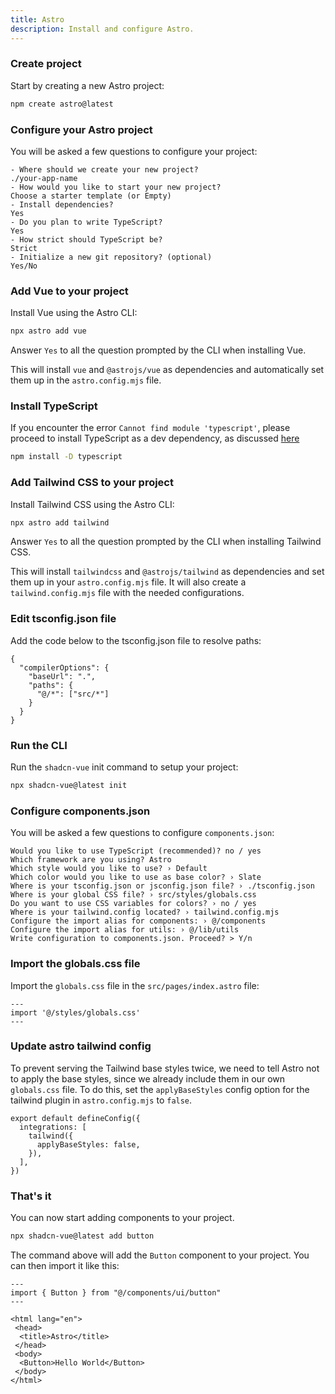 ```yaml
---
title: Astro
description: Install and configure Astro.
---
```


<Steps>

### Create project

Start by creating a new Astro project:

```bash
npm create astro@latest
```

### Configure your Astro project

You will be asked a few questions to configure your project:

```txt:line-numbers
- Where should we create your new project?
./your-app-name
- How would you like to start your new project?
Choose a starter template (or Empty)
- Install dependencies?
Yes
- Do you plan to write TypeScript?
Yes
- How strict should TypeScript be?
Strict
- Initialize a new git repository? (optional)
Yes/No
```

### Add Vue to your project

Install Vue using the Astro CLI:

```bash
npx astro add vue
```

<Callout class="mt-4">

Answer `Yes` to all the question prompted by the CLI when installing Vue.

</Callout>

This will install `vue` and `@astrojs/vue` as dependencies and automatically set them up in the `astro.config.mjs` file.

### Install TypeScript

If you encounter the error `Cannot find module 'typescript'`, please proceed to install TypeScript as a dev dependency, as discussed [here](https://github.com/radix-vue/shadcn-vue/pull/118)

```bash
npm install -D typescript
```

### Add Tailwind CSS to your project

Install Tailwind CSS using the Astro CLI:

```bash
npx astro add tailwind
```

<Callout class="mt-4">

Answer `Yes` to all the question prompted by the CLI when installing Tailwind CSS.

</Callout>

This will install `tailwindcss` and `@astrojs/tailwind` as dependencies and set them up in your `astro.config.mjs` file. It will also create a `tailwind.config.mjs` file with the needed configurations.

### Edit tsconfig.json file

Add the code below to the tsconfig.json file to resolve paths:

```json:line-numbers {2-7}
{
  "compilerOptions": {
    "baseUrl": ".",
    "paths": {
      "@/*": ["src/*"]
    }
  }
}
```

### Run the CLI

Run the `shadcn-vue` init command to setup your project:

```bash
npx shadcn-vue@latest init
```

### Configure components.json

You will be asked a few questions to configure `components.json`:

```txt:line-numbers
Would you like to use TypeScript (recommended)? no / yes
Which framework are you using? Astro
Which style would you like to use? › Default
Which color would you like to use as base color? › Slate
Where is your tsconfig.json or jsconfig.json file? › ./tsconfig.json
Where is your global CSS file? › src/styles/globals.css
Do you want to use CSS variables for colors? › no / yes
Where is your tailwind.config located? › tailwind.config.mjs
Configure the import alias for components: › @/components
Configure the import alias for utils: › @/lib/utils
Write configuration to components.json. Proceed? > Y/n
```

### Import the globals.css file

Import the `globals.css` file in the `src/pages/index.astro` file:

```ts:line-numbers {2}
---
import '@/styles/globals.css'
---
```

### Update astro tailwind config

To prevent serving the Tailwind base styles twice, we need to tell Astro not to apply the base styles, since we already include them in our own `globals.css` file. To do this, set the `applyBaseStyles` config option for the tailwind plugin in `astro.config.mjs` to `false`.

```ts:line-numbers {3-5}
export default defineConfig({
  integrations: [
    tailwind({
      applyBaseStyles: false,
    }),
  ],
})
```

### That's it

You can now start adding components to your project.

```bash
npx shadcn-vue@latest add button
```

The command above will add the `Button` component to your project. You can then import it like this:

```astro:line-numbers {2,10}
---
import { Button } from "@/components/ui/button"
---

<html lang="en">
 <head>
  <title>Astro</title>
 </head>
 <body>
  <Button>Hello World</Button>
 </body>
</html>
```

</Steps>
